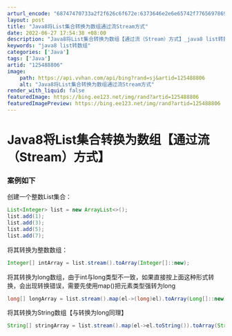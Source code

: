 ```yaml
---
arturl_encode: "68747470733a2f2f626c6f672e:6373646e2e6e65742f77656978696e5f34323637353432332f:61727469636c652f64657461696c732f313235343838383036"
layout: post
title: "Java8将List集合转换为数组通过流Stream方式"
date: 2022-06-27 17:54:38 +08:00
description: "Java8将List集合转换为数组【通过流（Stream）方式】_java8 list转数组"
keywords: "java8 list转数组"
categories: ['Java']
tags: ['Java']
artid: "125488806"
image:
    path: https://api.vvhan.com/api/bing?rand=sj&artid=125488806
    alt: "Java8将List集合转换为数组通过流Stream方式"
render_with_liquid: false
featuredImage: https://bing.ee123.net/img/rand?artid=125488806
featuredImagePreview: https://bing.ee123.net/img/rand?artid=125488806
---
```


# Java8将List集合转换为数组【通过流（Stream）方式】

### 案例如下

创建一个整数List集合：

```java
List<Integer> list = new ArrayList<>();
list.add(1);
list.add(3);
list.add(5);
list.add(7);
```

将其转换为整数数组：

```java
Integer[] intArray = list.stream().toArray(Integer[]::new);
```

将其转换为long数组，由于int与long类型不一致，如果直接按上面这种形式转换，会出现转换错误，需要先使用map()把元素类型强转为long

```java
long[] longArray = list.stream().map(el->(long)el).toArray(Long[]::new);
```

将其转换为String数组【与转换为long同理】

```java
String[] stringArray = list.stream().map(el->el.toString()).toArray(String[]::new);
```
